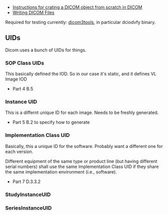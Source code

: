 * [Instructions for crating a DICOM object from scratch in DICOM](https://pydicom.github.io/pydicom/dev/auto_examples/input_output/plot_write_dicom.html#sphx-glr-auto-examples-input-output-plot-write-dicom-py)
* [Writing DICOM Files](https://pydicom.github.io/pydicom/dev/old/writing_files.html)

Required for testing currently: [dicom3tools](https://www.dclunie.com/dicom3tools.html), in particular dciodvfy binary.

## UIDs

Dicom uses a bunch of UIDs for things.

### SOP Class UIDs 

This basically defined the IOD. So in our case it's static, and it defines VL Image IOD

* Part 4 B.5

### Instance UID

This is a differnt unique ID for each image. Needs to be freshly generated.

* Part 5 B.2 to specify how to generate

### Implementation Class UID

Basically, this a unique ID for the software. Probably want a different one for each version.

Different equipment of the same type or product line (but having different serial numbers) shall use the same Implementation Class UID if they share the same implementation environment (i.e., software).

* Part 7 D.3.3.2

### StudyInstanceUID



### SeriesInstanceUID